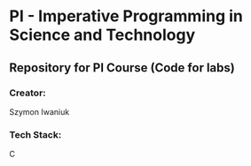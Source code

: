 # PI - Imperative Programming in Science and Technology

## Repository for PI Course (Code for labs)

### Creator:
Szymon Iwaniuk

### Tech Stack:
C

